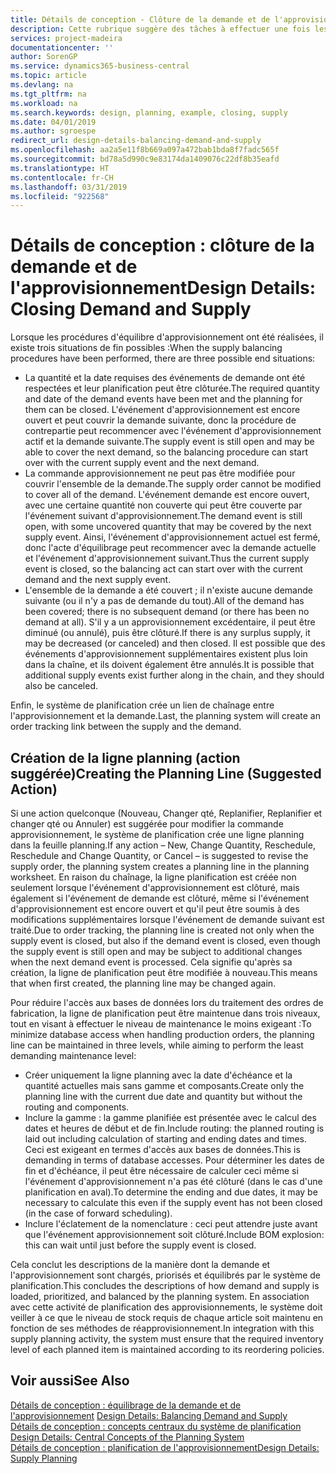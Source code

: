 ```yaml
---
title: Détails de conception - Clôture de la demande et de l'approvisionnement | Microsoft Docs
description: Cette rubrique suggère des tâches à effectuer une fois les procédures d'équilibrage d'approvisionnement exécutées.
services: project-madeira
documentationcenter: ''
author: SorenGP
ms.service: dynamics365-business-central
ms.topic: article
ms.devlang: na
ms.tgt_pltfrm: na
ms.workload: na
ms.search.keywords: design, planning, example, closing, supply
ms.date: 04/01/2019
ms.author: sgroespe
redirect_url: design-details-balancing-demand-and-supply
ms.openlocfilehash: aa2a5e11f8b669a097a472bab1bda8f7fadc565f
ms.sourcegitcommit: bd78a5d990c9e83174da1409076c22df8b35eafd
ms.translationtype: HT
ms.contentlocale: fr-CH
ms.lasthandoff: 03/31/2019
ms.locfileid: "922568"
---
```

# <a name="design-details-closing-demand-and-supply"></a><span data-ttu-id="8a16a-103">Détails de conception : clôture de la demande et de l'approvisionnement</span><span class="sxs-lookup"><span data-stu-id="8a16a-103">Design Details: Closing Demand and Supply</span></span>
<span data-ttu-id="8a16a-104">Lorsque les procédures d'équilibre d'approvisionnement ont été réalisées, il existe trois situations de fin possibles :</span><span class="sxs-lookup"><span data-stu-id="8a16a-104">When the supply balancing procedures have been performed, there are three possible end situations:</span></span>  

* <span data-ttu-id="8a16a-105">La quantité et la date requises des événements de demande ont été respectées et leur planification peut être clôturée.</span><span class="sxs-lookup"><span data-stu-id="8a16a-105">The required quantity and date of the demand events have been met and the planning for them can be closed.</span></span> <span data-ttu-id="8a16a-106">L'événement d'approvisionnement est encore ouvert et peut couvrir la demande suivante, donc la procédure de contrepartie peut recommencer avec l'événement d'approvisionnement actif et la demande suivante.</span><span class="sxs-lookup"><span data-stu-id="8a16a-106">The supply event is still open and may be able to cover the next demand, so the balancing procedure can start over with the current supply event and the next demand.</span></span>  
* <span data-ttu-id="8a16a-107">La commande approvisionnement ne peut pas être modifiée pour couvrir l'ensemble de la demande.</span><span class="sxs-lookup"><span data-stu-id="8a16a-107">The supply order cannot be modified to cover all of the demand.</span></span> <span data-ttu-id="8a16a-108">L'événement demande est encore ouvert, avec une certaine quantité non couverte qui peut être couverte par l'événement suivant d'approvisionnement.</span><span class="sxs-lookup"><span data-stu-id="8a16a-108">The demand event is still open, with some uncovered quantity that may be covered by the next supply event.</span></span> <span data-ttu-id="8a16a-109">Ainsi, l'événement d'approvisionnement actuel est fermé, donc l'acte d'équilibrage peut recommencer avec la demande actuelle et l'événement d'approvisionnement suivant.</span><span class="sxs-lookup"><span data-stu-id="8a16a-109">Thus the current supply event is closed, so the balancing act can start over with the current demand and the next supply event.</span></span>  
* <span data-ttu-id="8a16a-110">L'ensemble de la demande a été couvert ; il n'existe aucune demande suivante (ou il n'y a pas de demande du tout).</span><span class="sxs-lookup"><span data-stu-id="8a16a-110">All of the demand has been covered; there is no subsequent demand (or there has been no demand at all).</span></span> <span data-ttu-id="8a16a-111">S'il y a un approvisionnement excédentaire, il peut être diminué (ou annulé), puis être clôturé.</span><span class="sxs-lookup"><span data-stu-id="8a16a-111">If there is any surplus supply, it may be decreased (or canceled) and then closed.</span></span> <span data-ttu-id="8a16a-112">Il est possible que des événements d'approvisionnement supplémentaires existent plus loin dans la chaîne, et ils doivent également être annulés.</span><span class="sxs-lookup"><span data-stu-id="8a16a-112">It is possible that additional supply events exist further along in the chain, and they should also be canceled.</span></span>  

<span data-ttu-id="8a16a-113">Enfin, le système de planification crée un lien de chaînage entre l'approvisionnement et la demande.</span><span class="sxs-lookup"><span data-stu-id="8a16a-113">Last, the planning system will create an order tracking link between the supply and the demand.</span></span>  

## <a name="creating-the-planning-line-suggested-action"></a><span data-ttu-id="8a16a-114">Création de la ligne planning (action suggérée)</span><span class="sxs-lookup"><span data-stu-id="8a16a-114">Creating the Planning Line (Suggested Action)</span></span>  
<span data-ttu-id="8a16a-115">Si une action quelconque (Nouveau, Changer qté, Replanifier, Replanifier et changer qté ou Annuler) est suggérée pour modifier la commande approvisionnement, le système de planification crée une ligne planning dans la feuille planning.</span><span class="sxs-lookup"><span data-stu-id="8a16a-115">If any action – New, Change Quantity, Reschedule, Reschedule and Change Quantity, or Cancel – is suggested to revise the supply order, the planning system creates a planning line in the planning worksheet.</span></span> <span data-ttu-id="8a16a-116">En raison du chaînage, la ligne planification est créée non seulement lorsque l'événement d'approvisionnement est clôturé, mais également si l'événement de demande est clôturé, même si l'événement d'approvisionnement est encore ouvert et qu'il peut être soumis à des modifications supplémentaires lorsque l'événement de demande suivant est traité.</span><span class="sxs-lookup"><span data-stu-id="8a16a-116">Due to order tracking, the planning line is created not only when the supply event is closed, but also if the demand event is closed, even though the supply event is still open and may be subject to additional changes when the next demand event is processed.</span></span> <span data-ttu-id="8a16a-117">Cela signifie qu'après sa création, la ligne de planification peut être modifiée à nouveau.</span><span class="sxs-lookup"><span data-stu-id="8a16a-117">This means that when first created, the planning line may be changed again.</span></span>  

<span data-ttu-id="8a16a-118">Pour réduire l'accès aux bases de données lors du traitement des ordres de fabrication, la ligne de planification peut être maintenue dans trois niveaux, tout en visant à effectuer le niveau de maintenance le moins exigeant :</span><span class="sxs-lookup"><span data-stu-id="8a16a-118">To minimize database access when handling production orders, the planning line can be maintained in three levels, while aiming to perform the least demanding maintenance level:</span></span>  

* <span data-ttu-id="8a16a-119">Créer uniquement la ligne planning avec la date d'échéance et la quantité actuelles mais sans gamme et composants.</span><span class="sxs-lookup"><span data-stu-id="8a16a-119">Create only the planning line with the current due date and quantity but without the routing and components.</span></span>  
* <span data-ttu-id="8a16a-120">Inclure la gamme : la gamme planifiée est présentée avec le calcul des dates et heures de début et de fin.</span><span class="sxs-lookup"><span data-stu-id="8a16a-120">Include routing: the planned routing is laid out including calculation of starting and ending dates and times.</span></span> <span data-ttu-id="8a16a-121">Ceci est exigeant en termes d'accès aux bases de données.</span><span class="sxs-lookup"><span data-stu-id="8a16a-121">This is demanding in terms of database accesses.</span></span> <span data-ttu-id="8a16a-122">Pour déterminer les dates de fin et d'échéance, il peut être nécessaire de calculer ceci même si l'événement d'approvisionnement n'a pas été clôturé (dans le cas d'une planification en aval).</span><span class="sxs-lookup"><span data-stu-id="8a16a-122">To determine the ending and due dates, it may be necessary to calculate this even if the supply event has not been closed (in the case of forward scheduling).</span></span>  
* <span data-ttu-id="8a16a-123">Inclure l'éclatement de la nomenclature : ceci peut attendre juste avant que l'événement approvisionnement soit clôturé.</span><span class="sxs-lookup"><span data-stu-id="8a16a-123">Include BOM explosion: this can wait until just before the supply event is closed.</span></span>  

<span data-ttu-id="8a16a-124">Cela conclut les descriptions de la manière dont la demande et l'approvisionnement sont chargés, priorisés et équilibrés par le système de planification.</span><span class="sxs-lookup"><span data-stu-id="8a16a-124">This concludes the descriptions of how demand and supply is loaded, prioritized, and balanced by the planning system.</span></span> <span data-ttu-id="8a16a-125">En association avec cette activité de planification des approvisionnements, le système doit veiller à ce que le niveau de stock requis de chaque article soit maintenu en fonction de ses méthodes de réapprovisionnement.</span><span class="sxs-lookup"><span data-stu-id="8a16a-125">In integration with this supply planning activity, the system must ensure that the required inventory level of each planned item is maintained according to its reordering policies.</span></span>  

## <a name="see-also"></a><span data-ttu-id="8a16a-126">Voir aussi</span><span class="sxs-lookup"><span data-stu-id="8a16a-126">See Also</span></span>  
<span data-ttu-id="8a16a-127">[Détails de conception : équilibrage de la demande et de l'approvisionnement](design-details-balancing-demand-and-supply.md) </span><span class="sxs-lookup"><span data-stu-id="8a16a-127">[Design Details: Balancing Demand and Supply](design-details-balancing-demand-and-supply.md) </span></span>  
<span data-ttu-id="8a16a-128">[Détails de conception : concepts centraux du système de planification](design-details-central-concepts-of-the-planning-system.md) </span><span class="sxs-lookup"><span data-stu-id="8a16a-128">[Design Details: Central Concepts of the Planning System](design-details-central-concepts-of-the-planning-system.md) </span></span>  
[<span data-ttu-id="8a16a-129">Détails de conception : planification de l'approvisionnement</span><span class="sxs-lookup"><span data-stu-id="8a16a-129">Design Details: Supply Planning</span></span>](design-details-supply-planning.md)
